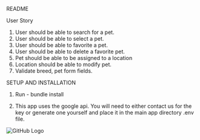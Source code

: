 README

User Story

1. User should be able to search for a pet.
2. User should be able to select a pet.
3. User should be able to favorite a pet.
4. User should be able to delete a favorite pet.
5. Pet should be able to be assigned to a location
6. Location should be able to modify pet.
7. Validate breed, pet form fields.


SETUP AND INSTALLATION 

1. Run - bundle install

2. This app uses the google api. You will need to either contact us for the key or generate one yourself and place it in the main app directory .env file.

![GitHub Logo](https://j.gifs.com/oVqX0A.gif)
